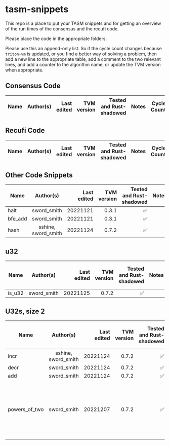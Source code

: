 # tasm-snippets

This repo is a place to put your TASM snippets and for getting an overview of the run times of the consensus and the recufi code.

Please place the code in the appropriate folders.

Please use this an append-only list. So if the cycle count changes because `triton-vm` is updated, or you find a better way of solving a problem,
then add a new line to the appropriate table, add a comment to the two relevant lines, and add a counter to the algorithm name, or update the
TVM version when appropriate.

## Consensus Code
| Name | Author(s) | Last edited | TVM version | Tested and Rust-shadowed | Notes | Cycle Count |
| ---- | :-------: | ----------: | ----------: | -----------------------: | :---: | ----------: |

## Recufi Code
| Name | Author(s) | Last edited | TVM version | Tested and Rust-shadowed | Notes | Cycle Count |
| ---- | :-------: | ----------: | ----------: | -----------------------: | :---: | ----------: |

## Other Code Snippets
| Name    |      Author(s)      | Last edited | TVM version | Tested and Rust-shadowed | Notes | Cycle Count | Hash table height |
| ------- | :-----------------: | ----------: | ----------: | -----------------------: | :---: | ----------: | ----------------: |
| halt    |     sword_smith     |    20221121 |       0.3.1 |                        ✅ |       |           0 |                 0 |
| bfe_add |     sword_smith     |    20221121 |       0.3.1 |                        ✅ |       |           1 |                 0 |
| hash    | sshine, sword_smith |    20221124 |       0.7.2 |                        ✅ |       |           0 |                 9 |

## u32
| Name   |  Author(s)  | Last edited | TVM version | Tested and Rust-shadowed | Notes | Cycle Count common | Cycle Count worst-case | Hash table height |
| ------ | :---------: | ----------: | ----------: | -----------------------: | :---: | -----------------: | ---------------------: | ----------------: |
| is_u32 | sword_smith |    20221125 |       0.7.2 |                        ✅ |       |                 66 |                     66 |                 0 |

## U32s, size 2
| Name          |      Author(s)      | Last edited | TVM version | Tested and Rust-shadowed |                                  Notes                                   | Cycle Count common | Cycle Count worst-case | Hash table height |
| ------------- | :-----------------: | ----------: | ----------: | -----------------------: | :----------------------------------------------------------------------: | -----------------: | ---------------------: | ----------------: |
| incr          | sshine, sword_smith |    20221124 |       0.7.2 |                        ✅ |                                                                          |                  8 |                     20 |                 0 |
| decr          |     sword_smith     |    20221124 |       0.7.2 |                        ✅ |                                                                          |                  8 |                     20 |                 0 |
| add           |     sword_smith     |    20221124 |       0.7.2 |                        ✅ |                                                                          |                144 |                    154 |                 0 |
| powers_of_two |     sword_smith     |    20221207 |       0.7.2 |                        ✅ | Adds 15 to cycle count for each increment of the exponent. Range: 15-966 |                501 |                    966 |                 0 |
